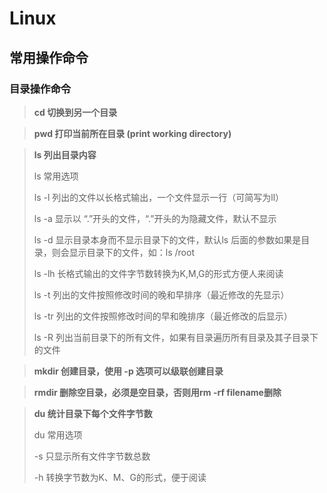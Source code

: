 # Linux

## 常用操作命令

### 目录操作命令

> **cd	切换到另一个目录**

> **pwd	打印当前所在目录 (print working directory)**

> **ls	列出目录内容**
>
> ls 常用选项
>
> ls -l 	列出的文件以长格式输出，一个文件显示一行（可简写为ll）
>
> ls -a	显示以 “.”开头的文件，“.”开头的为隐藏文件，默认不显示
>
> ls -d	显示目录本身而不显示目录下的文件，默认ls 后面的参数如果是目录，则会显示目录下的文件，如：ls /root
>
> ls -lh	长格式输出的文件字节数转换为K,M,G的形式方便人来阅读
>
> ls -t	列出的文件按照修改时间的晚和早排序（最近修改的先显示）
>
> ls -tr	列出的文件按照修改时间的早和晚排序（最近修改的后显示）
>
> ls -R	列出当前目录下的所有文件，如果有目录遍历所有目录及其子目录下的文件

> **mkdir	创建目录，使用 -p 选项可以级联创建目录**

> **rmdir	 删除空目录，必须是空目录，否则用rm -rf filename删除**

> **du	统计目录下每个文件字节数**
>
> du 常用选项
>
> -s	只显示所有文件字节数总数
>
> -h	转换字节数为K、M、G的形式，便于阅读